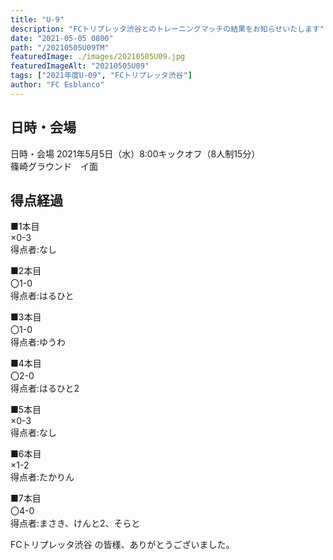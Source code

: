 ```yaml
---
title: "U-9"
description: "FCトリプレッタ渋谷とのトレーニングマッチの結果をお知らせいたします"
date: "2021-05-05 0800"
path: "/20210505U09TM"
featuredImage: ./images/20210505U09.jpg
featuredImageAlt: "20210505U09"
tags: ["2021年度U-09", "FCトリプレッタ渋谷"]
author: "FC Esblanco"
---
```




## 日時・会場

日時・会場
2021年5月5日（水）8:00キックオフ（8人制15分）<br>
篠崎グラウンド　イ面

## 得点経過

■1本目<br>
×0-3<br>
得点者:なし

■2本目<br>
〇1-0<br>
得点者:はるひと

■3本目<br>
〇1-0<br>
得点者:ゆうわ

■4本目<br>
〇2-0<br>
得点者:はるひと2

■5本目<br>
×0-3<br>
得点者:なし

■6本目<br>
×1-2<br>
得点者:たかりん

■7本目<br>
〇4-0<br>
得点者:まさき、けんと2、そらと


FCトリプレッタ渋谷 の皆様、ありがとうございました。
